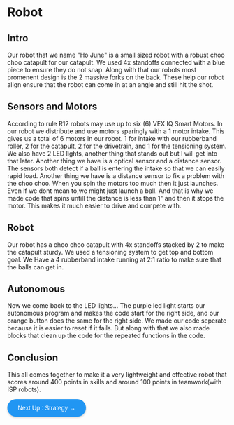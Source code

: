 # Robot
## Intro
Our robot that we name "Ho June" is a small sized robot with a robust choo choo catapult for our catapult. We used 4x standoffs connected with a blue piece to ensure they do not snap. Along with that our robots most promenent design is the 2 massive forks on the back. These help our robot align ensure that the robot can come in at an angle and still hit the shot. 
## Sensors and Motors
According to rule R12 robots may use up to six (6) VEX IQ Smart Motors. In our robot we distribute and use motors sparingly with a 1 motor intake. This gives us a total of 6 motors in our robot. 1 for intake with our rubberband roller, 2 for the catapult, 2 for the drivetrain, and 1 for the tensioning system. We also have 2 LED lights, another thing that stands out but I will get into that later. Another thing we have is a optical sensor and a distance sensor. The sensors both detect if a ball is entering the intake so that we can easily rapid load. Another thing we have is a distance sensor to fix a problem with the choo choo. When you spin the motors too much then it just launches. Even if we dont mean to,we might just launch a ball. And that is why we made code that spins untill the distance is less than 1" and then it stops the motor. This makes it much easier to drive and compete with.
## Robot
Our robot has a choo choo catapult with 4x standoffs stacked by 2 to make the catapult sturdy. We used a tensioning system to get top and bottom goal. We Have a 4 rubberband intake running at 2:1 ratio to make sure that the balls can get in.
## Autonomous
Now we come back to the LED lights... The purple led light starts our autonomous program and makes the code start for the right side, and our orange button does the same for the right side. We made our code seperate because it is easier to reset if it fails. But along with that we also made blocks that clean up the code for the repeated functions in the code.
## Conclusion
This all comes together to make it a very lightweight and effective robot that scores around 400 points in skills and around 100 points in teamwork(with ISP robots).


<a href="https://vex.larsv.tech/mkdwn/strategy" style="background-color: #2196F3; color: white; padding: 12px 24px; text-decoration: none; border-radius: 25px; font-family: Arial; display: inline-block; box-shadow: 0 2px 4px rgba(0,0,0,0.2);">Next Up : Strategy →</a>

